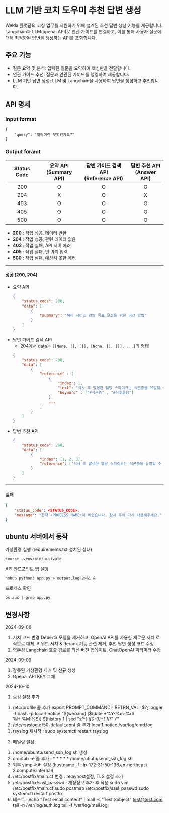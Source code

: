 # LLM 기반 코치 도우미 추천 답변 생성
Welda 플랫폼의 코칭 업무를 지원하기 위해 설계된 추천 답변 생성 기능을 제공합니다.
Langchain과 LLM(openai API)로 연관 가이드를 연결하고, 이를 통해 사용자 질문에 대해 최적화된 답변을 생성하는 API를 포함합니다.

## 주요 기능
* 질문 요약 및 분석: 입력된 질문을 요약하여 핵심만을 전달합니다.
* 연관 가이드 추천: 질문과 연관된 가이드를 랭킹하여 제공합니다.
* LLM 기반 답변 생성: LLM 및 Langchain을 사용하여 답변을 생성하고 추천합니다.

## API 명세
### Input format
```
{
    "query": "혈당이란 무엇인가요?"
}
```

### Output foramt
| Status Code | 요약 API<br>(Summary API) | 답변 가이드 검색 API<br>(Reference API) | 답변 추천 API<br>(Answer API) |
|:-----------:|:------------------------:|:--------------------------------------:|:-----------------------------:|
| 200         |            O             |                    O                   |               O               |
| 204         |            X             |                    O                   |               X               |
| 403         |            O             |                    O                   |               O               |
| 405         |            O             |                    O                   |               O               |
| 500         |            O             |                    O                   |               O               |
- **200** : 작업 성공, 데이터 반환
- **204** : 작업 성공, 관련 데이터 없음
- **403** : 작업 실패, API 서버 에러
- **405** : 작업 실패, 빈 쿼리 입력
- **500** : 작업 실패, 예상치 못한 에러

---
#### 성공 (200, 204)
- 요약 API
    ```json
    {
        "status_code": 200,
        "data": [
            {
                "summary": "허리 사이즈 감량 목표 달성을 위한 미션 방법"
            }
        ]
    }
    ```
- 답변 가이드 검색 API
    - 204에서 data는 `[[None, [], []], [None, [], []], ...]`의 형태
    ```json
    {
        "status_code": 200,
        "data": [
            {
                "reference" : [
                    {
                        "index": 1,
                        "text": "식사 후 발생한 혈당 스파이크는 식곤증을 유발할 수 있습니다.",
                        "keyword" : ["#식곤증" , "#식후졸음"]
                    },
                    ...
                ]
            }
        ]
    }
    ```
- 답변 추천 API
    ```json
    {
        "status_code": 200,
        "data": [
            {
                "index": [1, 2, 3],
                "reference": ["식사 후 발생한 혈당 스파이크는 식곤증을 유발할 수 있습니다.", "참고문헌2", "참고문헌3"]
            }
        ]
    }
    ```
---
#### 실패
```json
{
    "status_code": <STATUS_CODE>,
    "message": "현재 <PROCESS_NAME>이 어렵습니다. 잠시 후에 다시 사용해주세요."
}

```


## ubuntu 서버에서 동작
가상환경 실행 (requirements.txt 설치된 상태)
```
source .venv/bin/activate
```

API 엔드포인트 앱 실행
```
nohup python3 app.py > output.log 2>&1 &
```

프로세스 확인
```
ps aux | grep app.py
```

## 변경사항
2024-09-06
1. 서치 코드 변경
Deberta 모델을 제거하고, OpenAI API를 사용한 새로운 서치 로직으로 대체, 키워드 서치 & Rerank 기능 관련 제거, 추천 답변 생성 코드 수정
2. 의존성
Langchain 호출 경로를 최신 버전 업데이트, ChatOpenAI 파라미터 수정

2024-09-09
1. 잘못된 가상환경 제거 및 신규 생성
2. Openai API KEY 교체 

2024-10-10
1. 로깅 설정 추가
1) /etc/profile 줄 추가
export PROMPT_COMMAND='RETRN_VAL=$?; logger -t bash -p local1.notice "$(whoami) [$(date +%Y-%m-%d\ %H:%M:%S)] $(history 1 | sed "s/^[ ]*[0-9]\+[ ]*//" )"'
2) /etc/rsyslog.d/50-default.conf 줄 추가
local1.notice    /var/log/cmd.log
3) rsyslog 재시작 : sudo systemctl restart rsyslog

2. 메일링 설정
1) /home/ubuntu/send_ssh_log.sh 생성
2) crontab -e 줄 추가 : * * * * * /home/ubutu/send_ssh_log.sh
3) 외부 stmp 서버 설정 (hostname -f : ip-172-31-50-136.ap-northeast-2.compute.internal)
4) /etc/postfix/main.cf 변경 : relayhost설정, TLS 설정 추가
5) /etc/postfix/sasl_passwd : 계정정보 추가 후 적용
sudo vim /etc/postfix/main.cf
sudo postmap /etc/postfix/sasl_passwd
sudo systemctl restart postfix
6) 테스트 : echo "Test email content" | mail -s "Test Subject" test@test.com
tail -n /var/log/auth.log
tail -f /var/log/mail.log
